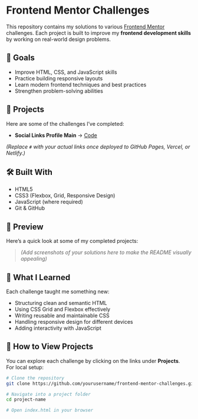 # Frontend Mentor Challenges

This repository contains my solutions to various [Frontend Mentor](https://www.frontendmentor.io/) challenges. Each project is built to improve my **frontend development skills** by working on real-world design problems.

## 🚀 Goals
- Improve HTML, CSS, and JavaScript skills  
- Practice building responsive layouts  
- Learn modern frontend techniques and best practices  
- Strengthen problem-solving abilities  

## 📂 Projects

Here are some of the challenges I’ve completed:

- **Social Links Profile Main** → [Code](https://github.com/Cesargarciajr/frontend-mentor-challenges/tree/main/social-links-profile-main)

*(Replace `#` with your actual links once deployed to GitHub Pages, Vercel, or Netlify.)*

## 🛠️ Built With
- HTML5  
- CSS3 (Flexbox, Grid, Responsive Design)  
- JavaScript (where required)  
- Git & GitHub  

## 📸 Preview
Here’s a quick look at some of my completed projects:

> *(Add screenshots of your solutions here to make the README visually appealing)*

## 🌱 What I Learned
Each challenge taught me something new:
- Structuring clean and semantic HTML  
- Using CSS Grid and Flexbox effectively  
- Writing reusable and maintainable CSS  
- Handling responsive design for different devices  
- Adding interactivity with JavaScript  

## 📌 How to View Projects
You can explore each challenge by clicking on the links under **Projects**.  
For local setup:

```bash
# Clone the repository
git clone https://github.com/yourusername/frontend-mentor-challenges.git

# Navigate into a project folder
cd project-name

# Open index.html in your browser
